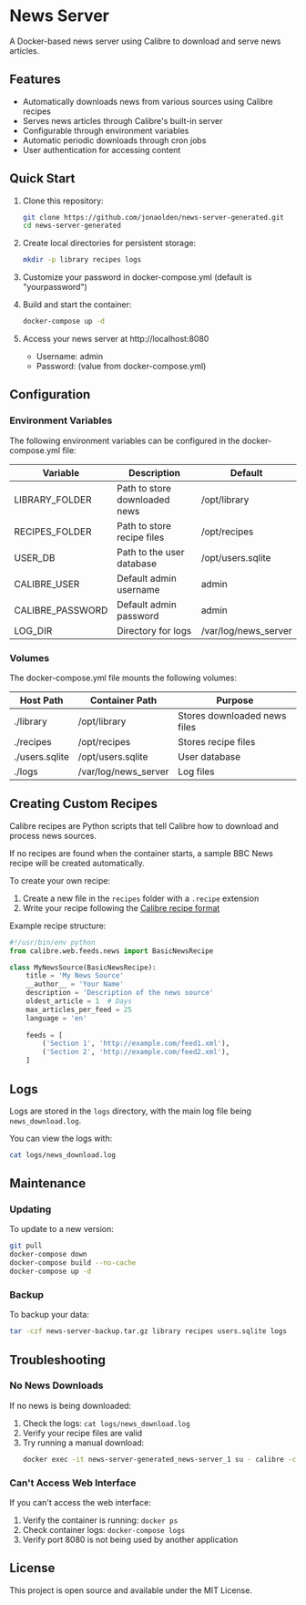 # News Server

A Docker-based news server using Calibre to download and serve news articles.

## Features

- Automatically downloads news from various sources using Calibre recipes
- Serves news articles through Calibre's built-in server
- Configurable through environment variables
- Automatic periodic downloads through cron jobs
- User authentication for accessing content

## Quick Start

1. Clone this repository:
   ```bash
   git clone https://github.com/jonaolden/news-server-generated.git
   cd news-server-generated
   ```

2. Create local directories for persistent storage:
   ```bash
   mkdir -p library recipes logs
   ```

3. Customize your password in docker-compose.yml (default is "yourpassword")

4. Build and start the container:
   ```bash
   docker-compose up -d
   ```

5. Access your news server at http://localhost:8080
   - Username: admin
   - Password: (value from docker-compose.yml)

## Configuration

### Environment Variables

The following environment variables can be configured in the docker-compose.yml file:

| Variable | Description | Default |
|----------|-------------|---------|
| LIBRARY_FOLDER | Path to store downloaded news | /opt/library |
| RECIPES_FOLDER | Path to store recipe files | /opt/recipes |
| USER_DB | Path to the user database | /opt/users.sqlite |
| CALIBRE_USER | Default admin username | admin |
| CALIBRE_PASSWORD | Default admin password | admin |
| LOG_DIR | Directory for logs | /var/log/news_server |

### Volumes

The docker-compose.yml file mounts the following volumes:

| Host Path | Container Path | Purpose |
|-----------|---------------|---------|
| ./library | /opt/library | Stores downloaded news files |
| ./recipes | /opt/recipes | Stores recipe files |
| ./users.sqlite | /opt/users.sqlite | User database |
| ./logs | /var/log/news_server | Log files |

## Creating Custom Recipes

Calibre recipes are Python scripts that tell Calibre how to download and process news sources.

If no recipes are found when the container starts, a sample BBC News recipe will be created automatically.

To create your own recipe:

1. Create a new file in the `recipes` folder with a `.recipe` extension
2. Write your recipe following the [Calibre recipe format](https://manual.calibre-ebook.com/news.html)

Example recipe structure:

```python
#!/usr/bin/env python
from calibre.web.feeds.news import BasicNewsRecipe

class MyNewsSource(BasicNewsRecipe):
    title = 'My News Source'
    __author__ = 'Your Name'
    description = 'Description of the news source'
    oldest_article = 1  # Days
    max_articles_per_feed = 25
    language = 'en'
    
    feeds = [
        ('Section 1', 'http://example.com/feed1.xml'),
        ('Section 2', 'http://example.com/feed2.xml'),
    ]
```

## Logs

Logs are stored in the `logs` directory, with the main log file being `news_download.log`.

You can view the logs with:
```bash
cat logs/news_download.log
```

## Maintenance

### Updating

To update to a new version:

```bash
git pull
docker-compose down
docker-compose build --no-cache
docker-compose up -d
```

### Backup

To backup your data:

```bash
tar -czf news-server-backup.tar.gz library recipes users.sqlite logs
```

## Troubleshooting

### No News Downloads

If no news is being downloaded:

1. Check the logs: `cat logs/news_download.log`
2. Verify your recipe files are valid
3. Try running a manual download:
   ```bash
   docker exec -it news-server-generated_news-server_1 su - calibre -c "bash /opt/download_news.sh"
   ```

### Can't Access Web Interface

If you can't access the web interface:

1. Verify the container is running: `docker ps`
2. Check container logs: `docker-compose logs`
3. Verify port 8080 is not being used by another application

## License

This project is open source and available under the MIT License.

